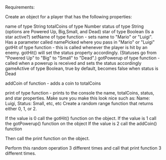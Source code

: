 Requirements:

Create an object for a player that has the following properties:

name of type String
totalCoins of type Number
status of type String (options are Powered Up, Big,Small, and Dead)
star of type Boolean (Is a star active?)
setName of type function - sets name to "Mario" or "Luigi". Has a parameter called namePicked where you pass in "Mario" or "Luigi"
gotHit of type function - this is called whenever the player is hit by an enemy. gotHit() will set the status property accordingly. (Statuses go from "Powered Up" to "Big" to "Small" to "Dead".)
gotPowerup of type function - called when a powerup is received and sets the status accordingly
gameActive of type Boolean, true by default, becomes false when status is Dead

addCoin of function - adds a coin to totalCoins

print of type function - prints to the console the name, totalCoins, status, and star properties. Make sure you make this look nice such as:
Name: Luigi,
Status: Small, etc, etc
Create a random range function that returns either 0, 1, or 2.

If the value is 0 call the gotHit() function on the object. 
If the value is 1 call the gotPowerup() function on the object 
If the value is 2 call the addCoin() function

Then call the print function on the object.

Perform this random operation 3 different times and call that print function 3 different times.